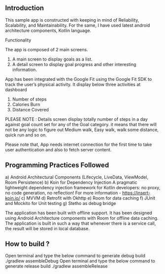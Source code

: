 Introduction
----------------------------------
This sample app is constructed with keeping in mind of Reliability, Scalability, and Maintainability.
For the same, I have used latest android architecture components, Kotlin language.


Functionality

The app is composed of 2 main screens.
1) A main screen to display goals as a list.
2) A detail screen to display goal progress and other interesting information.

 App has been integrated with the Google Fit using the Google Fit SDK to track the user’s physical activity. It display below three activities at dashboard
 1. Number of steps
 2. Calories Burn
 3. Distance Covered

PLEASE NOTE : Details screen display totally number of steps in a day against goal count set for any of the Goal category. it means that there
will not be any logic to figure out Medium walk, Easy walk, walk some distance, quick run and so on.

Please note that, App needs internet connection for the first time to take user authentication and also to fetch server content.


Programming Practices Followed
-----------------------------------------
a) Android Architectural Components (Lifecycle, LiveData, ViewModel, Room Persistence)
b) Koin for Dependency Injection
        A pragmatic lightweight dependency injection framework for Kotlin developers: no proxy, no code generation, no reflection!
        For more information - https://insert-koin.io/
c) MVVM
d) Retrofit with Okhttp
e) Room for data caching
f) JUnit and Mockito for Unit testing
g) Stetho as debug bridge


The application has been built with offline support. It has been designed using Android Architecture components with Room
for offline data caching. The application is built in such a way that whenever there is a service call, the result will be stored in
local database.


How to build ?
------------------------------------------
Open terminal and type the below command to generate debug build
./gradlew assembleDebug
Open terminal and type the below command to generate release build
./gradlew assembleRelease